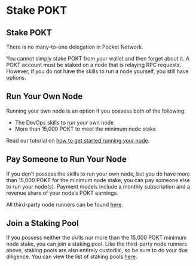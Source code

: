 # Stake POKT

## Stake POKT

There is no many-to-one delegation in Pocket Network.&#x20;

You cannot simply stake POKT from your wallet and then forget about it. A POKT account must be staked on a node that is relaying RPC requests. However, if you do not have the skills to run a node yourself, you still have options.

## Run Your Own Node <a href="#run-your-own-node" id="run-your-own-node"></a>

Running your own node is an option if you possess both of the following:

* The DevOps skills to run your own node
* More than 15,000 POKT to meet the minimum node stake

Read our tutorial on [how to get started running your node](broken-reference).

## Pay Someone to Run Your Node <a href="#pay-someone-to-run-your-node" id="pay-someone-to-run-your-node"></a>

If you don’t possess the skills to run your own node, but you do have more than 15,000 POKT for the minimum node stake, you can pay someone else to run your node(s). Payment models include a monthly subscription and a revenue share of your node’s POKT earnings.

All third-party node runners can be found [here](https://forum.pokt.network/t/recommended-node-hosting-services/366).

## Join a Staking Pool <a href="#join-a-staking-pool" id="join-a-staking-pool"></a>

If you possess neither the skills nor more than the 15,000 POKT minimum node stake, you can join a staking pool. Like the third-party node runners above, staking pools are also entirely custodial, so be sure to do your due diligence. You can view the list of staking pools [here](https://forum.pokt.network/t/overview-of-pooling-services/2437).
